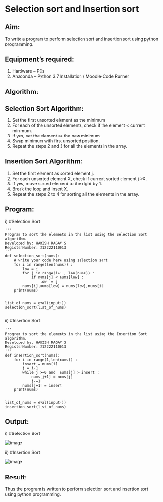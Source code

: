 # Selection sort and Insertion sort
## Aim:
To write a program to perform selection sort and insertion sort using python programming.
## Equipment’s required:
1.	Hardware – PCs
2.	Anaconda – Python 3.7 Installation / Moodle-Code Runner
## Algorithm:
## Selection Sort Algorithm:
1.	Set the first unsorted element as the minimum
2.	For each of the unsorted elements, check if the element < current minimum.
3.	If yes, set the element as the new minimum.
4.	Swap minimum with first unsorted position.
5.	Repeat the steps 2 and 3 for all the elements in the array.
## Insertion Sort Algorithm:
1.	Set the first element as sorted element j.
2.	For each unsorted element X, check if current sorted element j >X.
3.	If yes, move sorted element to the right by 1.
4.	Break the loop and insert X.
5.	Repeat the steps 2 to 4 for sorting all the elements in the array.
## Program:
i)	#Selection Sort
```
''' 
Program to sort the elements in the list using the Selection Sort algorithm.
Developed by: HARISH RAGAV S
RegisterNumber: 212222110013
'''
def selection_sort(nums):
    # write your code here using selection sort
    for i in range(len(nums)) :
        low = i
        for j in range(i+1 , len(nums)) :
            if nums[j] < nums[low] :
                low  = j
        nums[i],nums[low] = nums[low],nums[i]
    print(nums)

    
list_of_nums = eval(input())
selection_sort(list_of_nums)


```
ii)	#Insertion Sort
```
''' 
Program to sort the elements in the list using the Insertion Sort algorithm.
Developed by: HARISH RAGAV S
RegisterNumber: 212222110013
'''
def insertion_sort(nums):
    for i in range(1,len(nums)) :
        insert = nums[i]
        j = i-1
        while j >=0 and  nums[j] > insert :
            nums[j+1] = nums[j]
            j-=1
        nums[j+1] = insert
    print(nums)

    
list_of_nums = eval(input())
insertion_sort(list_of_nums)

```

## Output:
i)	#Selection Sort

![image](https://github.com/harishragav272003/Sorting-Algorithm/assets/119345345/d8c59fad-eae4-42ad-a27a-6f130fe8768c)

ii)	#Insertion Sort

![image](https://github.com/harishragav272003/Sorting-Algorithm/assets/119345345/a22f487e-17c5-487a-9742-824ba4fc3a7b)



## Result:
Thus the program is written to perform selection sort and insertion sort using python programming.
